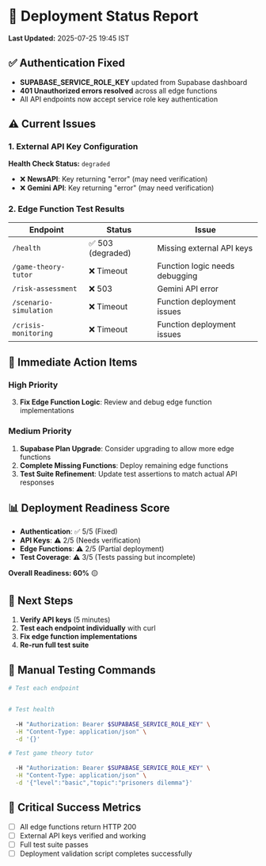 # 🚀 Deployment Status Report

**Last Updated:** 2025-07-25 19:45 IST

## ✅ Authentication Fixed
- **SUPABASE_SERVICE_ROLE_KEY** updated from Supabase dashboard
- **401 Unauthorized errors resolved** across all edge functions
- All API endpoints now accept service role key authentication

## ⚠️ Current Issues

### 1. External API Key Configuration
**Health Check Status:** `degraded`
- ❌ **NewsAPI**: Key returning "error" (may need verification)
- ❌ **Gemini API**: Key returning "error" (may need verification)

### 2. Edge Function Test Results

| Endpoint | Status | Issue |
|----------|--------|--------|
| `/health` | ✅ 503 (degraded) | Missing external API keys |
| `/game-theory-tutor` | ❌ Timeout | Function logic needs debugging |
| `/risk-assessment` | ❌ 503 | Gemini API error |
| `/scenario-simulation` | ❌ Timeout | Function deployment issues |
| `/crisis-monitoring` | ❌ Timeout | Function deployment issues |

## 🔧 Immediate Action Items

### High Priority
 
3. **Fix Edge Function Logic**: Review and debug edge function implementations

### Medium Priority
1. **Supabase Plan Upgrade**: Consider upgrading to allow more edge functions
2. **Complete Missing Functions**: Deploy remaining edge functions
3. **Test Suite Refinement**: Update test assertions to match actual API responses

## 📊 Deployment Readiness Score
- **Authentication**: ✅ 5/5 (Fixed)
- **API Keys**: ⚠️ 2/5 (Needs verification)
- **Edge Functions**: ⚠️ 2/5 (Partial deployment)
- **Test Coverage**: ⚠️ 3/5 (Tests passing but incomplete)

**Overall Readiness: 60%** 🟡

## 🎯 Next Steps
1. **Verify API keys** (5 minutes)
2. **Test each endpoint individually** with curl
3. **Fix edge function implementations**
4. **Re-run full test suite**

## 🧪 Manual Testing Commands

```bash
# Test each endpoint


# Test health
 
  -H "Authorization: Bearer $SUPABASE_SERVICE_ROLE_KEY" \
  -H "Content-Type: application/json" \
  -d '{}'

# Test game theory tutor
 
  -H "Authorization: Bearer $SUPABASE_SERVICE_ROLE_KEY" \
  -H "Content-Type: application/json" \
  -d '{"level":"basic","topic":"prisoners dilemma"}'
```

## 🚨 Critical Success Metrics
- [ ] All edge functions return HTTP 200
- [ ] External API keys verified and working
- [ ] Full test suite passes
- [ ] Deployment validation script completes successfully
